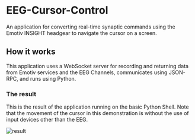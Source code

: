 # EEG-Cursor-Control
An application for converting real-time synaptic commands using the Emotiv INSIGHT headgear to navigate the cursor on a screen.

## How it works
This application uses a WebSocket server for recording and returning data from Emotiv services and the EEG Channels, communicates using JSON-RPC, and runs using Python.

### The result
This is the result of the application running on the basic Python Shell. Note that the movement of the cursor in this demonstration is without the use of input devices other than the EEG.

![result](https://cdn-images-1.medium.com/max/800/0*mSgLUFdy9zfRsP_r.gif)
